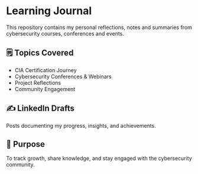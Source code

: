 # Learning Journal
This repository contains my personal reflections, notes and summaries from cybersecurity courses, conferences and events.

## 🗒️ Topics Covered
- CIA Certification Journey
- Cybersecurity Conferences & Webinars
- Project Reflections
- Community Engagement

## ✍️ LinkedIn Drafts
Posts documenting my progress, insights, and achievements.

## 🎯 Purpose
To track growth, share knowledge, and stay engaged with the cybersecurity community.

